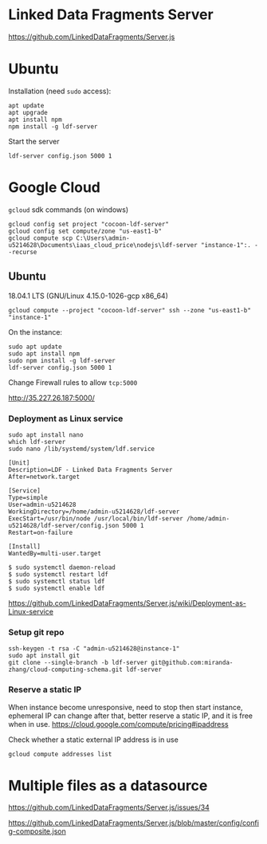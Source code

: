 # Linked Data Fragments Server
https://github.com/LinkedDataFragments/Server.js

# Ubuntu
Installation (need `sudo` access):

    apt update
    apt upgrade
    apt install npm
    npm install -g ldf-server

Start the server

    ldf-server config.json 5000 1

# Google Cloud
`gcloud` sdk commands (on windows)

    gcloud config set project "cocoon-ldf-server"
    gcloud config set compute/zone "us-east1-b"
    gcloud compute scp C:\Users\admin-u5214628\Documents\iaas_cloud_price\nodejs\ldf-server "instance-1":. --recurse 

## Ubuntu
18.04.1 LTS (GNU/Linux 4.15.0-1026-gcp x86_64)

    gcloud compute --project "cocoon-ldf-server" ssh --zone "us-east1-b" "instance-1"
    
On the instance:

    sudo apt update
    sudo apt install npm
    sudo npm install -g ldf-server
    ldf-server config.json 5000 1

Change Firewall rules to allow `tcp:5000`

http://35.227.26.187:5000/

### Deployment as Linux service

    sudo apt install nano
    which ldf-server
    sudo nano /lib/systemd/system/ldf.service

```
[Unit]
Description=LDF - Linked Data Fragments Server
After=network.target

[Service]
Type=simple
User=admin-u5214628
WorkingDirectory=/home/admin-u5214628/ldf-server
ExecStart=/usr/bin/node /usr/local/bin/ldf-server /home/admin-u5214628/ldf-server/config.json 5000 1
Restart=on-failure

[Install]
WantedBy=multi-user.target
```

    $ sudo systemctl daemon-reload
    $ sudo systemctl restart ldf
    $ sudo systemctl status ldf
    $ sudo systemctl enable ldf

https://github.com/LinkedDataFragments/Server.js/wiki/Deployment-as-Linux-service

### Setup git repo

    ssh-keygen -t rsa -C "admin-u5214628@instance-1"
    sudo apt install git
    git clone --single-branch -b ldf-server git@github.com:miranda-zhang/cloud-computing-schema.git ldf-server

### Reserve a static IP
When instance become unresponsive, need to stop then start instance,
ephemeral IP can change after that, better reserve a static IP,
and it is free when in use.
https://cloud.google.com/compute/pricing#ipaddress

Check whether a static external IP address is in use

    gcloud compute addresses list

# Multiple files as a datasource 
https://github.com/LinkedDataFragments/Server.js/issues/34

https://github.com/LinkedDataFragments/Server.js/blob/master/config/config-composite.json
